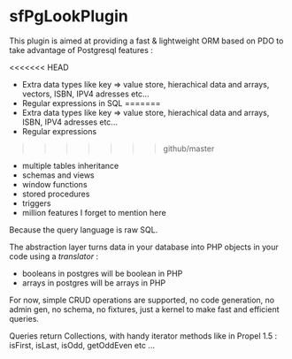 sfPgLookPlugin
===============

This plugin is aimed at providing a fast & lightweight ORM based on PDO to take advantage of Postgresql features :

<<<<<<< HEAD
 *  Extra data types like key => value store, hierachical data and arrays, vectors, ISBN, IPV4 adresses etc...
 *  Regular expressions in SQL
=======
 *  Extra data types like key => value store, hierachical data and arrays, ISBN, IPV4 adresses etc...
 *  Regular expressions 
>>>>>>> github/master
 *  multiple tables inheritance
 *  schemas and views
 *  window functions
 *  stored procedures
 *  triggers
 *  million features I forget to mention here

Because the query language is raw SQL.

The abstraction layer turns data in your database into PHP objects in your code using a _translator_ :

 *  booleans in postgres will be boolean in PHP
 *  arrays in postgres will be arrays in PHP

For now, simple CRUD operations are supported, no code generation, no admin gen, no schema, no fixtures, just a kernel to make fast and efficient queries.

Queries return Collections, with handy iterator methods like in Propel 1.5 : isFirst, isLast, isOdd, getOddEven etc ...
